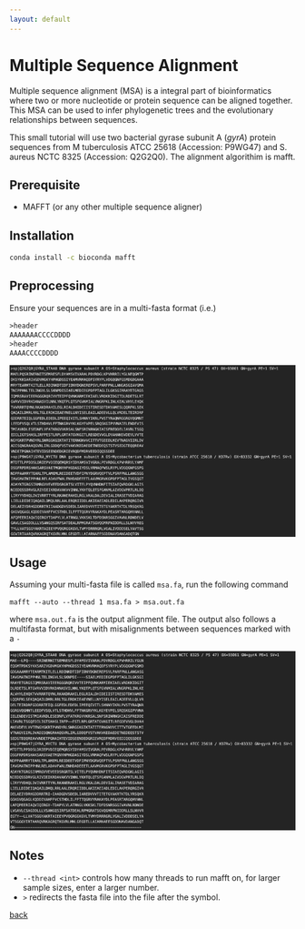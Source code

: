 ```yaml
---
layout: default
---
```


# Multiple Sequence Alignment

Multiple sequence alignment (MSA) is a integral part of bioinformatics where two or more nucleotide or protein sequence can be aligned together. This MSA can be used to infer phylogenetic trees and the evolutionary relationships between sequences.

This small tutorial will use two bacterial gyrase subunit A (*gyrA*) protein sequences from M tuberculosis ATCC 25618 (Accession: P9WG47) and S. aureus NCTC 8325 (Accession: Q2G2Q0). The alignment algorithim is mafft.

## Prerequisite 

* MAFFT (or any other multiple sequence aligner)

## Installation

```sh
conda install -c bioconda mafft
```

## Preprocessing

Ensure your sequences are in a multi-fasta format (i.e.)

```
>header
AAAAAAACCCCDDDD
>header
AAAACCCCDDDD
```

![multifasta file](../images/msa/multifasta.png)

## Usage
Assuming your multi-fasta file is  called `msa.fa`, run the following command

```
mafft --auto --thread 1 msa.fa > msa.out.fa
```

where `msa.out.fa` is the output alignment file. The output also follows a multifasta format, but with misalignments between sequences marked with a `-` 

![mafft output](../images/msa/mafft_out.png)

## Notes

* `--thread <int>` controls how many threads to run mafft on, for larger sample sizes, enter a larger number.
* `>` redirects the fasta file into the file after the symbol.


[back](../)